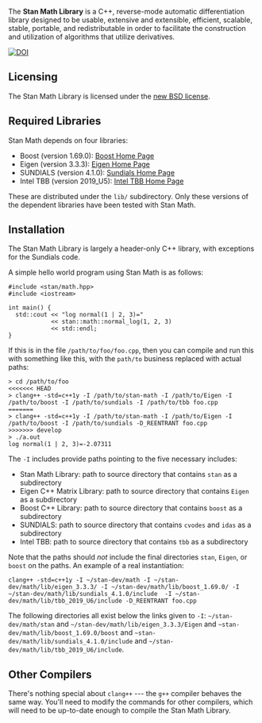 The <b>Stan Math Library</b> is a C++, reverse-mode automatic differentiation library designed to be usable, extensive and extensible, efficient, scalable, stable, portable, and redistributable in order to facilitate the construction and utilization of algorithms that utilize derivatives.

[![DOI](https://zenodo.org/badge/38388440.svg)](https://zenodo.org/badge/latestdoi/38388440)

Licensing
---------
The Stan Math Library is licensed under the [new BSD license](LICENSE.md).

Required Libraries
------------------
Stan Math depends on four libraries:

- Boost (version 1.69.0): [Boost Home Page](http://www.boost.org)
- Eigen (version 3.3.3): [Eigen Home Page](http://eigen.tuxfamily.org/index.php?title=Main_Page)
- SUNDIALS (version 4.1.0): [Sundials Home Page](http://computation.llnl.gov/projects/sundials/sundials-software)
- Intel TBB (version 2019_U5): [Intel TBB Home Page](https://www.threadingbuildingblocks.org)

These are distributed under the `lib/` subdirectory. Only these versions of the dependent libraries have been tested with Stan Math.

Installation
------------
The Stan Math Library is largely a header-only C++ library, with
exceptions for the Sundials code.

A simple hello world program using Stan Math is as follows:

```
#include <stan/math.hpp>
#include <iostream>

int main() {
  std::cout << "log normal(1 | 2, 3)="
            << stan::math::normal_log(1, 2, 3)
            << std::endl;
}
```

If this is in the file `/path/to/foo/foo.cpp`, then you can compile and run this with something like this, with the `path/to` business replaced with actual paths:

```
> cd /path/to/foo
<<<<<<< HEAD
> clang++ -std=c++1y -I /path/to/stan-math -I /path/to/Eigen -I /path/to/boost -I /path/to/sundials -I /path/to/tbb foo.cpp
=======
> clang++ -std=c++1y -I /path/to/stan-math -I /path/to/Eigen -I /path/to/boost -I /path/to/sundials -D_REENTRANT foo.cpp
>>>>>>> develop
> ./a.out
log normal(1 | 2, 3)=-2.07311
```

The `-I` includes provide paths pointing to the five necessary includes:

* Stan Math Library:  path to source directory that contains `stan` as a subdirectory
* Eigen C++ Matrix Library:  path to source directory that contains `Eigen` as a subdirectory
* Boost C++ Library:  path to source directory that contains `boost` as a subdirectory
* SUNDIALS: path to source directory that contains `cvodes` and `idas` as a subdirectory
* Intel TBB: path to source directory that contains `tbb` as a subdirectory

Note that the paths should *not* include the final directories `stan`, `Eigen`, or `boost` on the paths.  An example of a real instantiation:

```
clang++ -std=c++1y -I ~/stan-dev/math -I ~/stan-dev/math/lib/eigen_3.3.3/ -I ~/stan-dev/math/lib/boost_1.69.0/ -I ~/stan-dev/math/lib/sundials_4.1.0/include  -I ~/stan-dev/math/lib/tbb_2019_U6/include -D_REENTRANT foo.cpp
```

The following directories all exist below the links given to `-I`: `~/stan-dev/math/stan` and `~/stan-dev/math/lib/eigen_3.3.3/Eigen` and `~stan-dev/math/lib/boost_1.69.0/boost` and `~stan-dev/math/lib/sundials_4.1.0/include` and `~/stan-dev/math/lib/tbb_2019_U6/include`.

Other Compilers
---------------
There's nothing special about `clang++` --- the `g++` compiler behaves the same way.  You'll need to modify the commands for other compilers, which will need to be up-to-date enough to compile the Stan Math Library.
